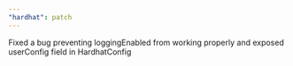 ```yaml
---
"hardhat": patch
---
```


Fixed a bug preventing loggingEnabled from working properly and exposed userConfig field in HardhatConfig
